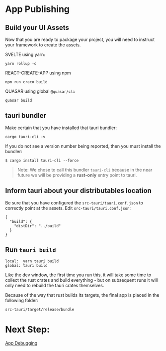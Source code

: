 # App Publishing

## Build your UI Assets

Now that you are ready to package your project, you will need to instruct your
framework to create the assets.

SVELTE using yarn:

```
yarn rollup -c
```

REACT-CREATE-APP using npm

```
npm run craco build
```

QUASAR using global `@quasar/cli`

```
quasar build
```

## tauri bundler

Make certain that you have installed that tauri bundler:

```
cargo tauri-cli -v
```

If you do not see a version number being reported, then you must install the
bundler:

```
$ cargo install tauri-cli --force
```

> Note: We chose to call this bundler `tauri-cli` because in the near future we
> will be providing a **rust-only** entry point to tauri.

## Inform tauri about your distributables location

Be sure that you have configured the `src-tauri/tauri.conf.json` to correctly
point at the assets. Edit `src-tauri/tauri.conf.json`:

```
{
  "build": {
    "distDir": "../build"
  }
}
```

## Run `tauri build`

```
local:  yarn tauri build
global: tauri build
```

Like the dev window, the first time you run this, it will take some time to
collect the rust crates and build everything - but on subsequent runs it will
only need to rebuild the tauri crates themselves.

Because of the way that rust builds its targets, the final app is placed in the
following folder:

`src-tauri/target/release/bundle`

# Next Step:

[App Debugging](https://github.com/tauri-apps/tauri/wiki/08.-App-Debugging)
